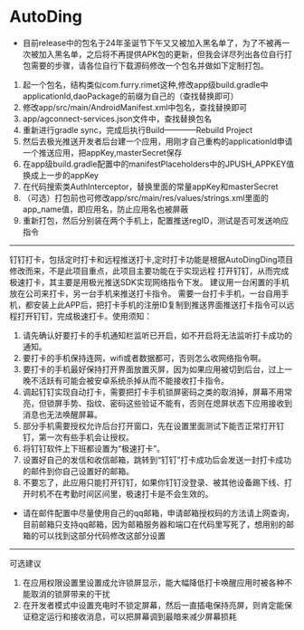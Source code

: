 # AutoDing
+ 目前release中的包名于24年圣诞节下午又又被加入黑名单了，为了不被再一次被加入黑名单，之后将不再提供APK包的更新，但我会详尽列出各位自行打包需要的步骤，请各位自行下载源码修改一个包名并做如下定制打包。
1. 起一个包名，结构类似com.furry.rimet这种,修改app级build.gradle中applicationId,daoPackage的前缀为自己的（查找替换即可）
2. 修改app/src/main/AndroidManifest.xml中包名，查找替换即可
3. app/agconnect-services.json文件中，查找替换包名
4. 重新进行gradle sync，完成后执行Build————Rebuild Project
5. 然后去极光推送开发者后台建一个应用，用刚才自己重构的applicationId申请一个推送应用，把appKey,masterSecret保存
6. 在app级build.gradle配置中的manifestPlaceholders中的JPUSH_APPKEY值换成上一步的appKey
7. 在代码搜索类AuthInterceptor，替换里面的常量appKey和masterSecret
8. （可选）打包前也可修改app/src/main/res/values/strings.xml里面的app_name值，即应用名，防止应用名也被屏蔽
9. 重新打包，然后分别装在两个手机上，配置推送regID，测试是否可发送响应指令
-------------
钉钉打卡，包括定时打卡和远程推送打卡,定时打卡功能是根据AutoDingDing项目修改而来，不是此项目重点，此项目主要功能在于实现远程
打开钉钉，从而完成极速打卡，其主要是用极光推送SDK实现网络指令下发。
建议用一台闲置的手机放在公司来打卡，另一台手机来推送打卡指令。
需要一台打卡手机，一台自用手机，都安装上此APP后，把打卡手机的注册ID复制到推送界面推送打卡指令可以远程打开钉钉，完成极速打卡。使用须知：
1. 请先确认好要打卡的手机通知栏监听已开启，如不开启将无法监听打卡成功的通知。
2. 要打卡的手机保持连网，wifi或者数据都可，否则怎么收网络指令啊。
3. 要打卡的手机最好保持打开界面放置灭屏，因为如果应用被切到后台，过上一晚不活跃有可能会被安卓系统杀掉从而不能接收打卡指令。
4. 调起钉钉实现自动打卡，需要把打卡手机锁屏密码之类的取消掉，屏幕不用常亮，但锁屏手势、指纹、密码这些验证不能有，否则在熄屏状态下应用接收到消息也无法唤醒屏幕。
5. 部分手机需要授权允许后台打开窗口，先在设置里面测试下能否正常打开钉钉，第一次有些手机会让授权。
6. 将钉钉软件上下班都设置为“极速打卡”。
7. 设置好自己的发信和收信邮箱，跳转到“钉钉”打卡成功后会发送一封打卡成功的邮件到你自己设置好的邮箱。
8. 不要忘了，此应用只能打开钉钉，如果你钉钉没登录、被其他设备踢下线、打开时机不在考勤时间区间里，极速打卡是不会生效的。

+ 请在邮件配置中尽量使用自己的qq邮箱，申请邮箱授权码的方法请上网查询，目前邮箱只支持qq邮箱，因为邮箱服务器和端口在代码里写死了，想用别的邮箱的可以找到这部分代码修改这部分设置
-------------
可选建议
1. 在应用权限设置里设置成允许锁屏显示，能大幅降低打卡唤醒应用时被各种不能取消的锁屏带来的干扰
2. 在开发者模式中设置充电时不锁定屏幕，然后一直插电保持亮屏，则肯定能保证稳定运行和接收消息，可以把屏幕调到最暗来减少屏幕损耗

